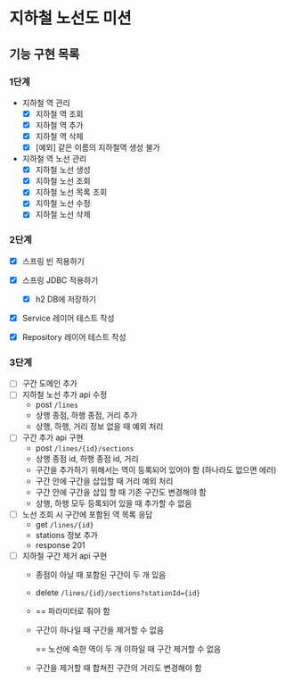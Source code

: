 # 지하철 노선도 미션

## 기능 구현 목록
### 1단계 
- 지하철 역 관리
    - [x] 지하철 역 조회
    - [x] 지하철 역 추가
    - [x] 지하철 역 삭제
    - [x] [예외] 같은 이름의 지하철역 생성 불가
- 지하철 역 노선 관리
    - [x] 지하철 노선 생성
    - [x] 지하철 노선 조회
    - [x] 지하철 노선 목록 조회
    - [x] 지하철 노선 수정
    - [x] 지하철 노선 삭제

### 2단계
- [x]  스프링 빈 적용하기
- [x] 스프링 JDBC 적용하기
    - [x] h2 DB에 저장하기
- [x] Service 레이어 테스트 작성
- [x] Repository 레이어 테스트 작성


### 3단계
- [ ] 구간 도메인 추가
- [ ]  지하철 노선 추가 api 수정
    - post `/lines`
    - 상행 종점, 하행 종점, 거리 추가
    - 상행, 하행, 거리 정보 없을 때 예외 처리
- [ ]  구간 추가 api 구현
    - post `/lines/{id}/sections`
    - 상행 종점 id, 하행 종점 id, 거리
    - 구간을 추가하기 위해서는 역이 등록되어 있어야 함 (하나라도 없으면 에러)
    - 구간 안에 구간을 삽입할 때 거리 예외 처리
    - 구간 안에 구간을 삽입 할 때 기존 구간도 변경해야 함
    - 상행, 하행 모두 등록되어 있을 때 추가할 수 없음
- [ ]  노선 조회 시 구간에 포함된 역 목록 응답
    - get `/lines/{id}`
    - stations 정보 추가
    - response 201
- [ ]  지하철 구간 제거 api 구현
    - 종점이 아닐 때 포함된 구간이 두 개 있음
    - delete `/lines/{id}/sections?stationId={id}`
    - == 파라미터로 줘야 함
    - 구간이 하나일 때 구간을 제거할 수 없음
  
      == 노선에 속한 역이 두 개 이하일 때 구간 제거할 수 없음
    - 구간을 제거할 때 합쳐진 구간의 거리도 변경해야 함